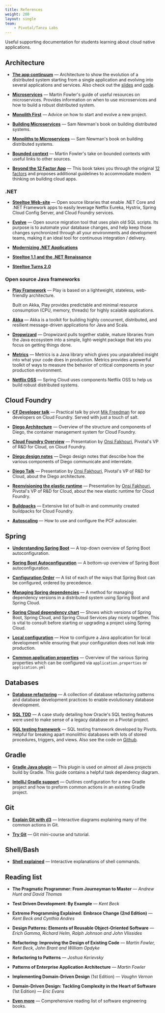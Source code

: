 ```yaml
---
title: References
weight: 200
layout: single
team:
    - Pivotal/Tanzu Labs
---
```


Useful supporting documentation for students learning about cloud native
applications.

## Architecture

-   **[The app continuum](http://appcontinuum.io)** &mdash;
    Architecture to show the evolution of a distributed system starting
    from a single application and evolving into several applications and
    services.
    Also check out the [slides](http://deck.appcontinuum.io) and [code](https://github.com/barinek/appcontinuum).

-   **[Microservices](https://www.martinfowler.com/microservices/)** &mdash;
    Martin Fowler's guide of useful resources on microservices.
    Provides information on when to use microservices and how to build a
    robust distributed system.

-   **[Monolith First](https://martinfowler.com/bliki/MonolithFirst.html)** &mdash;
    Advice on how to start and evolve a new project.

-   **[Building Microservices](https://www.amazon.com/gp/product/1491950358)** &mdash;
    Sam Newman's book on building distributed systems.

-   **[Monoliths to Microservices](https://samnewman.io/books/monolith-to-microservices/)** &mdash;
    Sam Newman's book on building distributed systems.

-   **[Bounded context](https://martinfowler.com/bliki/BoundedContext.html)** &mdash;
    Martin Fowler's take on bounded contexts with useful links to other
    sources.

-   **[Beyond the 12 Factor App](https://content.pivotal.io/ebooks/beyond-the-12-factor-app)** &mdash;
    This book takes you through the original [12 factors](https://12factor.net) and proposes additional guidelines to accommodate modern thinking on
    building cloud apps.

### .NET

-   **[Steeltoe Web-site](https://steeltoe.io/docs/)** &mdash;
    Open source libraries that enable .NET Core and .NET Framework apps
    to easily leverage Netflix Eureka, Hystrix, Spring Cloud Config
    Server, and Cloud Foundry services.

-   **[Evolve](https://github.com/lecaillon/Evolve)** &mdash;
    Open source migration tool that uses plain old SQL scripts.
    Its purpose is to automate your database changes, and help keep
    those changes synchronized through all your environments and
    development teams,
    making it an ideal tool for continuous integration / delivery.

-   **[Modernizing .NET Applications](https://content.pivotal.io/dotnet/modernizing-net-applications)**

-   **[Steeltoe 1.1 and the .NET Renaissance](https://content.pivotal.io/blog/steeltoe-1-1-and-the-net-cloud-native-renaissance)**

-   **[Steeltoe Turns 2.0](https://content.pivotal.io/blog/steeltoe-turns-2-0-adds-support-for-asp-net-core-2-0-credhub-and-a-sql-server-connector)**

### Open source Java frameworks

-   **[Play Framework](https://www.playframework.com/)** &mdash;
    Play is based on a lightweight, stateless, web-friendly architecture.

    Built on Akka, Play provides predictable and minimal resource
    consumption (CPU, memory, threads) for highly scalable applications.

-   **[Akka](http://akka.io/)** &mdash;
    Akka is a toolkit for building highly concurrent, distributed, and
    resilient message-driven applications for Java and Scala.

-   **[Dropwizard](http://www.dropwizard.io/)** &mdash;
    Dropwizard pulls together stable, mature libraries from the Java
    ecosystem into a simple, light-weight package that lets you focus on
    getting things done.

-   **[Metrics](http://metrics.dropwizard.io/)** &mdash;
    Metrics is a Java library which gives you unparalleled insight into
    what your code does in production.
    Metrics provides a powerful toolkit of ways to measure the behavior of
    critical components in your production environment.

-   **[Netflix OSS](https://netflix.github.io/)** &mdash;
    Spring Cloud uses components Netflix OSS to help us build robust
    distributed systems.

## Cloud Foundry

-   **[CF Developer talk](http://mjfreedman.com/assets/talk.html)** &mdash;
    Practical talk by pivot [Mik Freedman](http://mjfreedman.com)
    for app developers on Cloud Foundry.
    Served with just a touch of salt.

-   **[Diego Architecture](https://docs.cloudfoundry.org/concepts/diego/diego-architecture.html)** &mdash;
    Overview of the structure and components of Diego, the container
    management system for Cloud Foundry.

-   **[Cloud Foundry Overview](https://www.youtube.com/watch?v=7APZD0me1nU)** &mdash;
    Presentation by [Onsi Fakhouri](https://pivotal.io/team/fakhouri),
    Pivotal's VP of R&D for Cloud, on Cloud Foundry.

-   **[Diego design notes](https://github.com/cloudfoundry/diego-design-notes)** &mdash;
    Diego design notes that describe how the various components of Diego
    communicate and interrelate.

-   **[Diego Talk](https://www.youtube.com/watch?v=SSxI9eonBVs)** &mdash;
    Presentation by [Onsi Fakhouri](https://pivotal.io/team/fakhouri),
    Pivotal's VP of R&D for Cloud, about the Diego architecture.

-   **[Reenvisioning the elastic runtime](https://www.youtube.com/watch?v=1OkmVTFhfLY)** &mdash;
    Presentation by [Onsi Fakhouri](https://pivotal.io/team/fakhouri),
    Pivotal's VP of R&D for Cloud, about the new elastic runtime for Cloud
    Foundry.

-   **[Buildpacks](https://github.com/cloudfoundry-community/cf-docs-contrib/wiki/Buildpacks)** &mdash;
    Extensive list of built-in and community created buildpacks for Cloud
    Foundry.

-   **[Autoscaling](http://docs.pivotal.io/pivotalcf/appsman-services/autoscaler/using-autoscaler.html)** &mdash;
    How to use and configure the PCF autoscaler.

## Spring

-   **[Understanding Spring Boot](https://geowarin.github.io/understanding-spring-boot.html)** &mdash;
    A top-down overview of Spring Boot autoconfiguration.

-   **[Spring Boot Autoconfiguration](http://sivalabs.in/2016/03/how-springboot-autoconfiguration-magic/)** &mdash;
    A bottom-up overview of Spring Boot autoconfiguration.

-   **[Configuration Order](http://docs.spring.io/spring-boot/docs/current/reference/htmlsingle/#boot-features-external-config)** &mdash;
    A list of each of the ways that Spring Boot can be configured,
    ordered by precedence.

-   **[Managing Spring dependencies](https://cloudnative.tips/spring-dependency-management-539e02c306bd)** &mdash;
    A method for managing dependency versions in a distributed system
    using Spring Boot and Spring Cloud.

-   **[Spring Cloud dependency chart](https://docs.pivotal.io/spring-cloud-services/common/client-dependencies.html)** &mdash;
    Shows which versions of Spring Boot, Spring Cloud, and Spring Cloud
    Services play nicely together.
    This is vital to consult before starting or upgrading a project
    using Spring Cloud.

-   **[Local configuration](https://cloudnative.tips/configuring-a-java-application-for-local-development-60e2c9794ca7)** &mdash;
    How to configure a Java application for local development while
    ensuring that your configuration does not leak into production.

-   **[Common application properties](https://docs.spring.io/spring-boot/docs/current/reference/html/common-application-properties.html)** &mdash;
    Overview of the various Spring properties which can be configured
    via `application.properties` or `application.yml`

## Databases

-   **[Database refactoring](http://databaserefactoring.com/)** &mdash;
    A collection of database refactoring patterns and database development
    practices to enable evolutionary database development.

-   **[SQL TDD](http://engineering.pivotal.io/post/oracle-sql-tdd/)** &mdash;
    A case study detailing how Oracle's SQL testing features were used to
    make sense of a legacy database on a Pivotal project.

-   **[SQL testing framework](http://engineering.pivotal.io/post/trilogy-the-sql-testing-framework/)** &mdash;
    SQL testing framework developed by Pivots.
    Helpful for breaking apart monolithic databases with lots of
    stored procedures, triggers, and views.
    Also see the code on [Github](https://github.com/pivotal/trilogy).

## Gradle

-   **[Gradle Java plugin](https://docs.gradle.org/current/userguide/java_plugin.html)** &mdash;
    This plugin is used on almost all Java projects build by Gradle.
    This guide contains a helpful task dependency diagram.

-   **[IntelliJ Gradle support](https://www.jetbrains.com/help/idea/gradle.html)** &mdash;
    Outlines configuration for a new Gradle project and how to preform
    common actions in an existing Gradle project.

## Git

-   **[Explain Git with d3](http://onlywei.github.io/explain-git-with-d3/)** &mdash;
    Interactive diagrams explaining many of the common actions in Git.

-   **[Try Git](http://try.github.io)** &mdash;
    Git mini-course and tutorial.

## Shell/Bash

-   **[Shell explained](https://explainshell.com/)** &mdash;
    Interactive explanations of shell commands.

## Reading list

-   **The Pragmatic Programmer: From Journeyman to Master** &mdash;
    _Andrew Hunt and David Thomas_

-   **Test Driven Development: By Example** &mdash;
    _Kent Beck_

-   **Extreme Programming Explained: Embrace Change (2nd Edition)** &mdash;
    _Kent Beck and Cynthia Andres_

-   **Design Patterns: Elements of Reusable Object-Oriented Software** &mdash;
    _Erich Gamma, Richard Helm, Ralph Johnson and John Vlissides_

-   **Refactoring: Improving the Design of Existing Code** &mdash;
    _Martin Fowler, Kent Beck, John Brant and William Opdyke_

-   **Refactoring to Patterns** &mdash;
    _Joshua Kerievsky_

-   **Patterns of Enterprise Application Architecture** &mdash;
    _Martin Fowler_

-   **Implementing Domain-Driven Design** (1st Edition) &mdash;
    _Vaughn Vernon_

-   **Domain-Driven Design: Tackling Complexity in the Heart of Software** (1st Edition) &mdash;
    _Eric Evans_

-   **[Even more](http://www.builtincolorado.com/blog/developer-reading-list)** &mdash;
    Comprehensive reading list of software engineering books.
